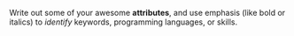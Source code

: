 Write out some of your awesome **attributes**, and use emphasis (like bold or italics) to *identify* keywords, programming languages, or skills. 
